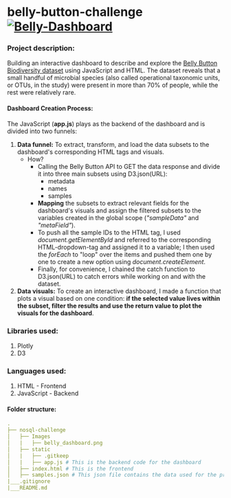 # belly-button-challenge [![Belly-Dashboard](https://img.shields.io/badge/Belly-Dashboard-black?style=flat&logo=atandt)](https://kokolipa.github.io/belly-button-challenge/) 
### Project description:
Building an interactive dashboard to describe and explore the [Belly Button Biodiversity dataset](http://robdunnlab.com/projects/belly-button-biodiversity/) using JavaScript and HTML. The dataset reveals that a small handful of microbial species (also called operational taxonomic units, or OTUs, in the study) were present in more than 70% of people, while the rest were relatively rare.

#### Dashboard Creation Process:
The JavaScript (**app.js**) plays as the backend of the dashboard and is divided into two funnels: 
1. **Data funnel:** To extract, transform, and load the data subsets to the dashboard's corresponding HTML tags and visuals. 
    * How? 
        * Calling the Belly Button API to GET the data response and divide it into three main subsets using D3.json(URL):
            * metadata
            * names
            * samples
        * **Mapping** the subsets to extract relevant fields for the dashboard's visuals and assign the filtered subsets to the variables created in the global scope (_"sampleData"_ and _"metaField"_). 
        * To push all the sample IDs to the HTML tag, I used _document.getElementById_ and referred to the corresponding HTML-dropdown-tag and assigned it to a variable; I then used the _forEach_ to "loop" over the items and pushed them one by one to create a new option using _document.createElement_. 
        * Finally, for convenience, I chained the catch function to D3.json(URL) to catch errors while working on and with the dataset.
2. **Data visuals:** To create an interactive dashboard, I made a function that plots a visual based on one condition: **if the selected value lives within the subset, filter the results and use the return value to plot the visuals for the dashboard**. 

### Libraries used: 
1. Plotly
2. D3

### Languages used: 
1. HTML - Frontend
2. JavaScript - Backend

#### Folder structure:
``` yml
.
├── nosql-challenge
│   ├── Images 
│   |   ├── belly_dashboard.png
│   ├── static    
│   |   ├── .gitkeep
│   |   ├── app.js # This is the backend code for the dashboard
│   ├── index.html # This is the frontend
│   ├── samples.json # This json file contains the data used for the project                              
|___.gitignore               
|___README.md
``` 


